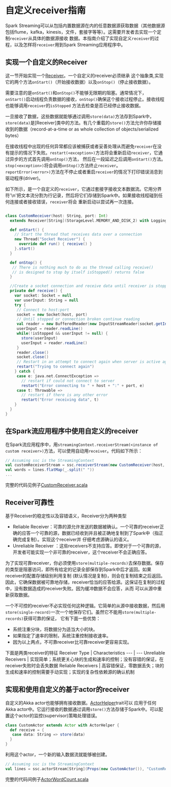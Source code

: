 # 自定义receiver指南

Spark Streaming可以从包括内置数据源在内的任意数据源获取数据（其他数据源包括flume，kafka，kinesis，文件，套接字等等）。这需要开发者去实现一个定制`receiver`从具体的数据源接收
数据。本指南介绍了实现自定义`receiver`的过程，以及怎样将`receiver`用到Spark Streaming应用程序中。

## 实现一个自定义的Receiver

这一节开始实现一个[Receiver](https://spark.apache.org/docs/latest/api/scala/index.html#org.apache.spark.streaming.receiver.Receiver)。一个自定义的receiver必须继承
这个抽象类,实现它的两个方法`onStart()`（开始接收数据）以及`onStop()`（停止接收数据）。

需要注意的是`onStart()`和`onStop()`不能够无限期的阻塞。通常情况下，`onStart()`启动线程负责数据的接收，`onStop()`确保这个接收过程停止。接收线程也能够调用`receiver`的`isStopped`
方法去检查是否已经停止接收数据。

一旦接收了数据，这些数据就能够通过调用`store(data)`方法存到Spark中，`store(data)`是[Receiver]类中的方法。有几个重载的`store()`方法允许你存储接收到的数据（record-at-a-time or as whole collection of objects/serialized bytes）

在接收线程中出现的任何异常都应该被捕获或者妥善处理从而避免`receiver`在没有提示的情况下失败。`restart(<exception>)`方法将会重新启动`receiver`，它通过异步的方式首先调用`onStop()`方法，
然后在一段延迟之后调用`onStart()`方法。`stop(<exception>)`将会调用`onStop()`方法终止`receiver`。`reportError(<error>)`方法在不停止或者重启`receiver`的情况下打印错误消息到
驱动程序(driver)。

如下所示，是一个自定义的`receiver`，它通过套接字接收文本数据流。它用分界符'\n'把文本流分割为行记录，然后将它们存储到Spark中。如果接收线程碰到任何连接或者接收错误，`receiver`将会
重新启动以尝试再一次连接。

```scala

class CustomReceiver(host: String, port: Int)
  extends Receiver[String](StorageLevel.MEMORY_AND_DISK_2) with Logging {

  def onStart() {
    // Start the thread that receives data over a connection
    new Thread("Socket Receiver") {
      override def run() { receive() }
    }.start()
  }

  def onStop() {
   // There is nothing much to do as the thread calling receive()
   // is designed to stop by itself isStopped() returns false
  }

  //Create a socket connection and receive data until receiver is stopped
  private def receive() {
    var socket: Socket = null
    var userInput: String = null
    try {
     // Connect to host:port
     socket = new Socket(host, port)
     // Until stopped or connection broken continue reading
     val reader = new BufferedReader(new InputStreamReader(socket.getInputStream(), "UTF-8"))
     userInput = reader.readLine()
     while(!isStopped && userInput != null) {
       store(userInput)
       userInput = reader.readLine()
     }
     reader.close()
     socket.close()
     // Restart in an attempt to connect again when server is active again
     restart("Trying to connect again")
    } catch {
     case e: java.net.ConnectException =>
       // restart if could not connect to server
       restart("Error connecting to " + host + ":" + port, e)
     case t: Throwable =>
       // restart if there is any other error
       restart("Error receiving data", t)
    }
  }
}

```

## 在Spark流应用程序中使用自定义的receiver

在Spark流应用程序中，用`streamingContext.receiverStream(<instance of custom receiver>)`方法，可以使用自动用`receiver`。代码如下所示：

```scala
// Assuming ssc is the StreamingContext
val customReceiverStream = ssc.receiverStream(new CustomReceiver(host, port))
val words = lines.flatMap(_.split(" "))
...
```

完整的代码见例子[CustomReceiver.scala](https://github.com/apache/spark/blob/master/examples/src/main/scala/org/apache/spark/examples/streaming/CustomReceiver.scala)

## Receiver可靠性

基于Receiver的稳定性以及容错语义，Receiver分为两种类型

- Reliable Receiver：可靠的源允许发送的数据被确认。一个可靠的receiver正确的应答一个可靠的源，数据已经收到并且被正确地复制到了Spark中（指正确完成复制）。实现这个receiver并
仔细考虑源确认的语义。
- Unreliable Receiver ：这些receivers不支持应答。即使对于一个可靠的源，开发者可能实现一个非可靠的receiver，这个receiver不会正确应答。

为了实现可靠receiver，你必须使用`store(multiple-records)`去保存数据。保存的类型是阻塞访问，即所有给定的记录全部保存到Spark中后才返回。如果receiver的配置存储级别利用复制
(默认情况是复制)，则会在复制结束之后返回。因此，它确保数据被可靠地存储，receiver恰当的应答给源。这保证在复制的过程中，没有数据造成的receiver失败。因为缓冲数据不会应答，从而
可以从源中重新获取数据。

一个不可控的receiver不必实现任何这种逻辑。它简单的从源中接收数据，然后用`store(single-record)`一次一个地保存它们。虽然它不能用`store(multiple-records)`获得可靠的保证，
它有下面一些优势：

- 系统注重分块，将数据分为适当大小的块。
- 如果指定了速率的限制，系统注重控制接收速率。
- 因为以上两点，不可靠receiver比可靠receiver更容易实现。

下面是两类receiver的特征
Receiver Type | Characteristics
--- | ---
Unreliable Receivers | 实现简单；系统更关心块的生成和速率的控制；没有容错的保证，在receiver失败时会丢失数据
Reliable Receivers | 高容错保证，零数据丢失；块的生成和速率的控制需要手动实现；实现的复杂性依赖源的确认机制

## 实现和使用自定义的基于actor的receiver

自定义的Akka actor也能够拥有接收数据。[ActorHelper](https://spark.apache.org/docs/latest/api/scala/index.html#org.apache.spark.streaming.receiver.ActorHelper)trait可以
应用于任何Akka actor中。它运行接收的数据通过调用`store()`方法存储于Spark中。可以配置这个actor的监控(supervisor)策略处理错误。

```scala
class CustomActor extends Actor with ActorHelper {
  def receive = {
   case data: String => store(data)
  }
}
```

利用这个actor，一个新的输入数据流就能够被创建。

```scala
// Assuming ssc is the StreamingContext
val lines = ssc.actorStream[String](Props(new CustomActor()), "CustomReceiver")
```

完整的代码间例子[ActorWordCount.scala](https://github.com/apache/spark/blob/master/examples/src/main/scala/org/apache/spark/examples/streaming/ActorWordCount.scala)
